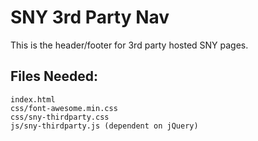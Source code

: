 SNY 3rd Party Nav
=============================
This is the header/footer for 3rd party hosted SNY pages.

Files Needed:
--------
```
index.html
css/font-awesome.min.css
css/sny-thirdparty.css
js/sny-thirdparty.js (dependent on jQuery)
```
